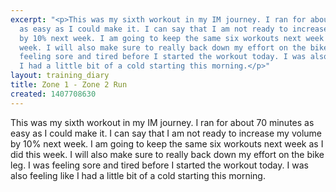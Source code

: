 ```yaml
---
excerpt: "<p>This was my sixth workout in my IM journey. I ran for about 70 minutes
  as easy as I could make it. I can say that I am not ready to increase my volume
  by 10% next week. I am going to keep the same six workouts next week as I did this
  week. I will also make sure to really back down my effort on the bike leg. I was
  feeling sore and tired before I started the workout today. I was also feeling like
  I had a little bit of a cold starting this morning.</p>"
layout: training_diary
title: Zone 1 - Zone 2 Run
created: 1407708630
---
```

<p>This was my sixth workout in my IM journey. I ran for about 70 minutes as easy as I could make it. I can say that I am not ready to increase my volume by 10% next week. I am going to keep the same six workouts next week as I did this week. I will also make sure to really back down my effort on the bike leg. I was feeling sore and tired before I started the workout today. I was also feeling like I had a little bit of a cold starting this morning.</p>

